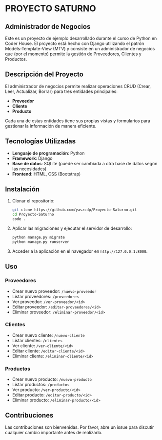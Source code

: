 
# PROYECTO SATURNO

## Administrador de Negocios

Este es un proyecto de ejemplo desarrollado durante el curso de Python en Coder House. El proyecto está hecho con Django utilizando el patrón Models-Template-View (MTV) y consiste en un administrador de negocios que (por el momento) permite la gestión de Proveedores, Clientes y Productos.


## Descripción del Proyecto

El administrador de negocios permite realizar operaciones CRUD (Crear, Leer, Actualizar, Borrar) para tres entidades principales:
- **Proveedor**
- **Cliente**
- **Producto**

Cada una de estas entidades tiene sus propias vistas y formularios para gestionar la información de manera eficiente.


## Tecnologías Utilizadas

- **Lenguaje de programación**: Python
- **Framework**: Django
- **Base de datos**: SQLite (puede ser cambiada a otra base de datos según las necesidades)
- **Frontend**: HTML, CSS (Bootstrap)


## Instalación

1. Clonar el repositorio:
    ```bash
    git clone https://github.com/yaszcdp/Proyecto-Saturno.git
    cd Proyecto-Saturno
    code .
    ```

2. Aplicar las migraciones y ejecutar el servidor de desarrollo:
    ```bash
    python manage.py migrate
    python manage.py runserver
    ```

3. Acceder a la aplicación en el navegador en `http://127.0.0.1:8000`.
   

## Uso

### Proveedores

- Crear nuevo proveedor: `/nuevo-proveedor`
- Listar proveedores: `/proveedores`
- Ver proveedor: `/ver-proveedor/<id>`
- Editar proveedor: `/editar-proveedores/<id>`
- Eliminar proveedor: `/eliminar-proveedor/<id>`

### Clientes

- Crear nuevo cliente: `/nuevo-cliente`
- Listar clientes: `/clientes`
- Ver cliente: `/ver-cliente/<id>`
- Editar cliente: `/editar-cliente/<id>`
- Eliminar cliente: `/eliminar-cliente/<id>`

### Productos

- Crear nuevo producto: `/nuevo-producto`
- Listar productos: `/productos`
- Ver producto: `/ver-producto/<id>`
- Editar producto: `/editar-producto/<id>`
- Eliminar producto: `/eliminar-producto/<id>`

## Contribuciones

Las contribuciones son bienvenidas. Por favor, abre un issue para discutir cualquier cambio importante antes de realizarlo.

